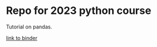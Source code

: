 # Repo for 2023 python course
Tutorial on pandas.

[link to binder](https://mybinder.org/v2/gh/LeonieMei/python-course-2023/HEAD)
